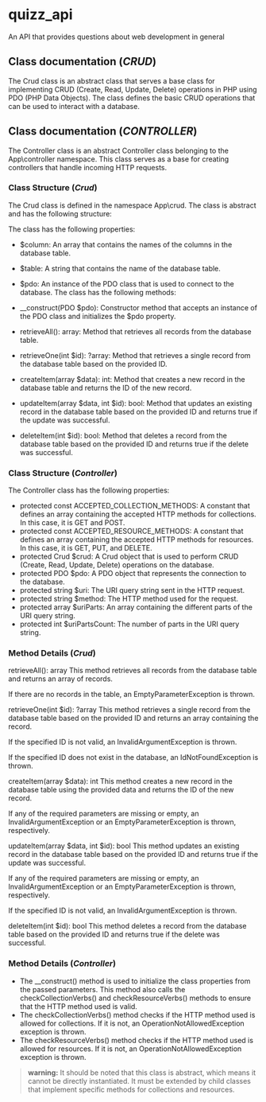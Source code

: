 # quizz_api
An API that provides questions about web development in general

## Class documentation (*CRUD*)
The Crud class is an abstract class that serves a base class for implementing CRUD (Create, Read, Update, Delete) operations in PHP using PDO (PHP Data Objects). The class defines the basic CRUD operations that can be used to interact with a database.

## Class documentation (*CONTROLLER*)
The Controller class is an abstract Controller class belonging to the App\controller namespace. This class serves as a base for creating controllers that handle incoming HTTP requests.

### Class Structure (*Crud*)
The Crud class is defined in the namespace App\crud. The class is abstract and has the following structure:

The class has the following properties:

- $column: An array that contains the names of the columns in the database table.
- $table: A string that contains the name of the database table.
- $pdo: An instance of the PDO class that is used to connect to the database.
The class has the following methods:

- __construct(PDO $pdo): Constructor method that accepts an instance of the PDO class and initializes the $pdo property.
- retrieveAll(): array: Method that retrieves all records from the database table.
- retrieveOne(int $id): ?array: Method that retrieves a single record from the database table based on the provided ID.
- createItem(array $data): int: Method that creates a new record in the database table and returns the ID of the new record.
- updateItem(array $data, int $id): bool: Method that updates an existing record in the database table based on the provided ID and returns true if the update was successful.
- deleteItem(int $id): bool: Method that deletes a record from the database table based on the provided ID and returns true if the delete was successful.

### Class Structure (*Controller*)

The Controller class has the following properties:

- protected const ACCEPTED_COLLECTION_METHODS: A constant that defines an array containing the accepted HTTP methods for collections. In this case, it is GET and POST.
- protected const ACCEPTED_RESOURCE_METHODS: A constant that defines an array containing the accepted HTTP methods for resources. In this case, it is GET, PUT, and DELETE.
- protected Crud $crud: A Crud object that is used to perform CRUD (Create, Read, Update, Delete) operations on the database.
- protected PDO $pdo: A PDO object that represents the connection to the database.
- protected string $uri: The URI query string sent in the HTTP request.
- protected string $method: The HTTP method used for the request.
- protected array $uriParts: An array containing the different parts of the URI query string.
- protected int $uriPartsCount: The number of parts in the URI query string.


### Method Details (*Crud*)
retrieveAll(): array
This method retrieves all records from the database table and returns an array of records.

If there are no records in the table, an EmptyParameterException is thrown.

retrieveOne(int $id): ?array
This method retrieves a single record from the database table based on the provided ID and returns an array containing the record.

If the specified ID is not valid, an InvalidArgumentException is thrown.

If the specified ID does not exist in the database, an IdNotFoundException is thrown.

createItem(array $data): int
This method creates a new record in the database table using the provided data and returns the ID of the new record.

If any of the required parameters are missing or empty, an InvalidArgumentException or an EmptyParameterException is thrown, respectively.

updateItem(array $data, int $id): bool
This method updates an existing record in the database table based on the provided ID and returns true if the update was successful.

If any of the required parameters are missing or empty, an InvalidArgumentException or an EmptyParameterException is thrown, respectively.

If the specified ID is not valid, an InvalidArgumentException is thrown.

deleteItem(int $id): bool
This method deletes a record from the database table based on the provided ID and returns true if the delete was successful.


### Method Details (*Controller*)

- The __construct() method is used to initialize the class properties from the passed parameters. This method also calls the checkCollectionVerbs() and checkResourceVerbs() methods to ensure that the HTTP method used is valid.
- The checkCollectionVerbs() method checks if the HTTP method used is allowed for collections. If it is not, an OperationNotAllowedException exception is thrown.
- The checkResourceVerbs() method checks if the HTTP method used is allowed for resources. If it is not, an OperationNotAllowedException exception is thrown.

> **warning:** It should be noted that this class is abstract, which means it cannot be directly instantiated. It must be extended by child classes that implement specific methods for collections and resources.
